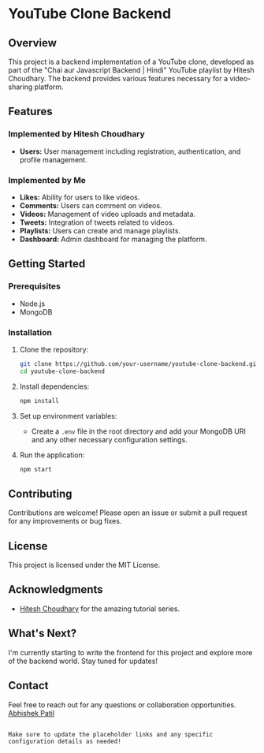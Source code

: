 # YouTube Clone Backend

## Overview

This project is a backend implementation of a YouTube clone, developed as part of the "Chai aur Javascript Backend | Hindi" YouTube playlist by Hitesh Choudhary. The backend provides various features necessary for a video-sharing platform.

## Features

### Implemented by Hitesh Choudhary
- **Users:** User management including registration, authentication, and profile management.

### Implemented by Me
- **Likes:** Ability for users to like videos.
- **Comments:** Users can comment on videos.
- **Videos:** Management of video uploads and metadata.
- **Tweets:** Integration of tweets related to videos.
- **Playlists:** Users can create and manage playlists.
- **Dashboard:** Admin dashboard for managing the platform.

## Getting Started

### Prerequisites
- Node.js
- MongoDB

### Installation
1. Clone the repository:
   ```bash
   git clone https://github.com/your-username/youtube-clone-backend.git
   cd youtube-clone-backend
   ```
2. Install dependencies:
   ```bash
   npm install
   ```
3. Set up environment variables:
   - Create a `.env` file in the root directory and add your MongoDB URI and any other necessary configuration settings.

4. Run the application:
   ```bash
   npm start
   ```

## Contributing

Contributions are welcome! Please open an issue or submit a pull request for any improvements or bug fixes.

## License

This project is licensed under the MIT License.

## Acknowledgments

- [Hitesh Choudhary](https://www.youtube.com/playlist?list=PLu71SKxNbfoBGh_8p_NS-ZAh6v7HhYqHW) for the amazing tutorial series.

## What's Next?

I'm currently starting to write the frontend for this project and explore more of the backend world. Stay tuned for updates!

## Contact

Feel free to reach out for any questions or collaboration opportunities.
[Abhishek Patil](https://devabs.netlify.app/)
```

Make sure to update the placeholder links and any specific configuration details as needed!
